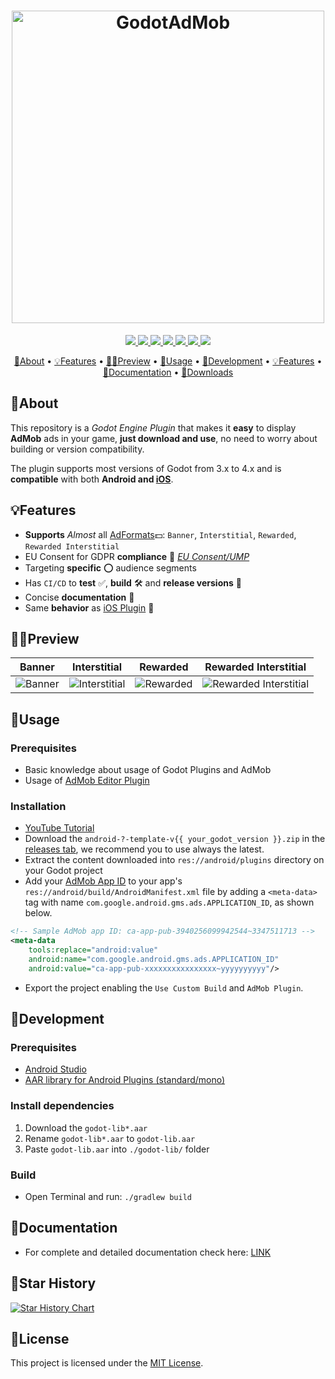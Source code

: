 
<h1 align="center">
  <img src="https://i.imgur.com/fLsHNCO.png" alt="GodotAdMob" width=500>
</h1>

<p align="center">
  <a href="https://godotengine.org">
    <img src="https://img.shields.io/badge/GODOT-%23FFFFFF.svg?&logo=godot-engine">
  </a>
  <a href="https://github.com/Poing-Studios/godot-admob-android/releases">
    <img src="https://img.shields.io/github/v/tag/Poing-Studios/godot-admob-android?label=Version">
  </a>
  <a href="https://github.com/Poing-Studios/godot-admob-android/actions">
    <img src="https://github.com/Poing-Studios/godot-admob-android/workflows/Build%20Android/badge.svg">
  </a>
  <a href="https://github.com/Poing-Studios/godot-admob-android/blob/master/admob/AdMob.gdap">
    <img src="https://img.shields.io/badge/GAD SDK Android-v21.3.0-informational">
  </a>
  <a href="https://github.com/Poing-Studios/godot-admob-android/releases">
    <img src="https://img.shields.io/github/downloads/Poing-Studios/godot-admob-android/total?style=social">
  </a>
  <a href="#🌠star-history">
    <img src="https://img.shields.io/github/stars/Poing-Studios/godot-admob-android?style=social">
  </a>
  <img src="https://img.shields.io/github/license/Poing-Studios/godot-admob-android?style=plastic">
</p>

<p align="center">
  <a href="#📖about">📖About</a> •
  <a href="#💡features">💡Features</a> •
  <a href="#🕵️‍♂️preview">🕵️‍♂️Preview</a> •
  <a href="#🔌usage">🔌Usage</a> •
  <a href="#🔧development">🔧Development</a> •
  <a href="#💡features">💡Features</a> •
  <a href="#📃documentation">📃Documentation</a> •
  <a href="https://github.com/Poing-Studios/godot-admob-android/releases">💾Downloads</a> 
</p>

## 📖About
This repository is a _Godot Engine Plugin_ that makes it **easy** to display **AdMob** ads in your game, **just download and use**, no need to worry about building or version compatibility.

The plugin supports most versions of Godot from 3.x to 4.x and is **compatible** with both **Android and [iOS](https://github.com/Poing-Studios/godot-admob-ios)**. 

## 💡Features
- **Supports** _Almost_ all [AdFormats](https://support.google.com/admob/answer/6128738?hl=en)💵: `Banner`, `Interstitial`, `Rewarded`, `Rewarded Interstitial`
- EU Consent for GDPR **compliance** 🏦 _[EU Consent/UMP](https://support.google.com/admob/answer/7666519?hl=en)_
- Targeting **specific** ⭕ audience segments 
- Has `CI/CD` to **test** ✅, **build** 🛠️ and **release versions** 📨
- Concise **documentation** 📄
- Same **behavior** as [iOS Plugin](https://github.com/Poing-Studios/godot-admob-ios) 🍎

## 🕵️‍♂️Preview
| Banner | Interstitial | Rewarded | Rewarded Interstitial |
|---|---|---|---|
| ![Banner](https://user-images.githubusercontent.com/20030153/214408452-4b5a7c59-1a7c-43cf-b669-1895863bef19.jpg) | ![Interstitial](https://user-images.githubusercontent.com/20030153/214408451-ef171be5-7c4f-48ae-bd03-3d95c8c5ab40.jpg) | ![Rewarded](https://user-images.githubusercontent.com/20030153/214408453-66261aba-aace-45a7-aa31-c35e9b8cbd44.jpg) | ![Rewarded Interstitial](https://user-images.githubusercontent.com/20030153/214408454-bbbc661c-7432-42ea-b893-ad5e41d8d106.jpg) |

## 🔌Usage
### Prerequisites
- Basic knowledge about usage of Godot Plugins and AdMob
- Usage of [AdMob Editor Plugin](https://github.com/Poing-Studios/Godot-AdMob-Editor-Plugin)

### Installation 
- [YouTube Tutorial](https://youtu.be/ZnlH3INcAGs)
- Download the ```android-?-template-v{{ your_godot_version }}.zip``` in the [releases tab](https://github.com/Poing-Studios/godot-admob-android/releases), we recommend you to use always the latest.
- Extract the content downloaded into ```res://android/plugins``` directory on your Godot project
- Add your [AdMob App ID](https://support.google.com/admob/answer/7356431) to your app's ```res://android/build/AndroidManifest.xml``` file by adding a ```<meta-data>``` tag with name ```com.google.android.gms.ads.APPLICATION_ID```, as shown below.
``` xml
<!-- Sample AdMob app ID: ca-app-pub-3940256099942544~3347511713 -->
<meta-data
	tools:replace="android:value"
	android:name="com.google.android.gms.ads.APPLICATION_ID"
	android:value="ca-app-pub-xxxxxxxxxxxxxxxx~yyyyyyyyyy"/>
```
- Export the project enabling the `Use Custom Build` and `AdMob Plugin`.

## 🔧Development
### Prerequisites
- [Android Studio](https://developer.android.com/studio)
- [AAR library for Android Plugins (standard/mono)](https://downloads.tuxfamily.org/godotengine/3.5.1/godot-lib.3.5.1.stable.release.aar)

### Install dependencies
1. Download the `godot-lib*.aar`
2. Rename `godot-lib*.aar` to `godot-lib.aar`
3. Paste `godot-lib.aar` into `./godot-lib/` folder

### Build
- Open Terminal and run: `./gradlew build`

## 📃Documentation
- For complete and detailed documentation check here: [LINK]()

## 🌠Star History
[![Star History Chart](https://api.star-history.com/svg?repos=Poing-Studios/godot-admob-android&type=Date)](https://star-history.com/#Poing-Studios/godot-admob-android&Date)

## 🪪License
This project is licensed under the [MIT License](https://github.com/Poing-Studios/godot-admob-android/blob/master/LICENSE).
